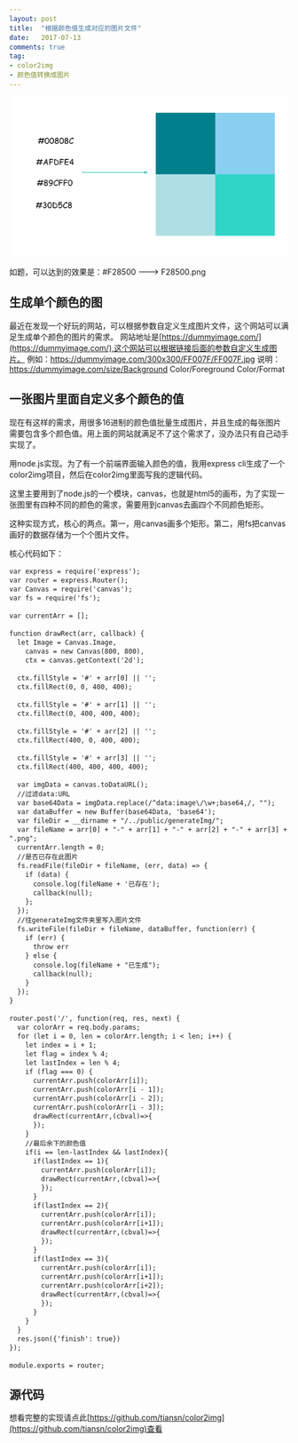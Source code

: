 ```yaml
---
layout: post
title:  "根据颜色值生成对应的图片文件"
date:   2017-07-13
comments: true
tag:
- color2img
- 颜色值转换成图片
---
```


![color2img](https://raw.githubusercontent.com/tiansn/color2img/master/public/images/color2img.png)

如题，可以达到的效果是：#F28500 ---> F28500.png

## 生成单个颜色的图
最近在发现一个好玩的网站，可以根据参数自定义生成图片文件，这个网站可以满足生成单个颜色的图片的需求。
网站地址是[https://dummyimage.com/](https://dummyimage.com/),这个网站可以根据链接后面的参数自定义生成图片。
例如：https://dummyimage.com/300x300/FF007F/FF007F.jpg
说明：https://dummyimage.com/size/Background Color/Foreground Color/Format

## 一张图片里面自定义多个颜色的值
现在有这样的需求，用很多16进制的颜色值批量生成图片，并且生成的每张图片需要包含多个颜色值。用上面的网站就满足不了这个需求了，没办法只有自己动手实现了。

用node.js实现。为了有一个前端界面输入颜色的值，我用express cli生成了一个color2img项目，然后在color2img里面写我的逻辑代码。

这里主要用到了node.js的一个模块，canvas，也就是html5的画布，为了实现一张图里有四种不同的颜色的需求，需要用到canvas去画四个不同颜色矩形。

这种实现方式，核心的两点。第一，用canvas画多个矩形。第二，用fs把canvas画好的数据存储为一个个图片文件。

核心代码如下：
```
var express = require('express');
var router = express.Router();
var Canvas = require('canvas');
var fs = require('fs');

var currentArr = [];

function drawRect(arr, callback) {
  let Image = Canvas.Image,
    canvas = new Canvas(800, 800),
    ctx = canvas.getContext('2d');

  ctx.fillStyle = '#' + arr[0] || '';
  ctx.fillRect(0, 0, 400, 400);

  ctx.fillStyle = '#' + arr[1] || '';
  ctx.fillRect(0, 400, 400, 400);

  ctx.fillStyle = '#' + arr[2] || '';
  ctx.fillRect(400, 0, 400, 400);

  ctx.fillStyle = '#' + arr[3] || '';
  ctx.fillRect(400, 400, 400, 400);

  var imgData = canvas.toDataURL();
  //过滤data:URL
  var base64Data = imgData.replace(/^data:image\/\w+;base64,/, "");
  var dataBuffer = new Buffer(base64Data, 'base64');
  var fileDir = __dirname + "/../public/generateImg/";
  var fileName = arr[0] + "-" + arr[1] + "-" + arr[2] + "-" + arr[3] + ".png";
  currentArr.length = 0;
  //是否已存在此图片
  fs.readFile(fileDir + fileName, (err, data) => {
    if (data) {
      console.log(fileName + '已存在');
      callback(null);
    };
  });
  //往generateImg文件夹里写入图片文件
  fs.writeFile(fileDir + fileName, dataBuffer, function(err) {
    if (err) {
      throw err
    } else {
      console.log(fileName + "已生成");
      callback(null);
    }
  });
}

router.post('/', function(req, res, next) {
  var colorArr = req.body.params;
  for (let i = 0, len = colorArr.length; i < len; i++) {
    let index = i + 1;
    let flag = index % 4;
    let lastIndex = len % 4;
    if (flag === 0) {
      currentArr.push(colorArr[i]);
      currentArr.push(colorArr[i - 1]);
      currentArr.push(colorArr[i - 2]);
      currentArr.push(colorArr[i - 3]);
      drawRect(currentArr,(cbval)=>{
      });
    }
    //最后余下的颜色值
    if(i == len-lastIndex && lastIndex){
      if(lastIndex == 1){
        currentArr.push(colorArr[i]);
        drawRect(currentArr,(cbval)=>{
        });
      }
      if(lastIndex == 2){
        currentArr.push(colorArr[i]);
        currentArr.push(colorArr[i+1]);
        drawRect(currentArr,(cbval)=>{
        });
      }
      if(lastIndex == 3){
        currentArr.push(colorArr[i]);
        currentArr.push(colorArr[i+1]);
        currentArr.push(colorArr[i+2]);
        drawRect(currentArr,(cbval)=>{
        });
      }
    }
  }
  res.json({'finish': true})
});

module.exports = router;

```

## 源代码
想看完整的实现请点此[https://github.com/tiansn/color2img](https://github.com/tiansn/color2img)查看



